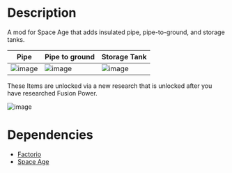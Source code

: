 # Description

A mod for Space Age that adds insulated pipe, pipe-to-ground, and storage tanks.

| Pipe | Pipe to ground | Storage Tank |
|-|-|-|
| ![image](https://github.com/user-attachments/assets/d5b83294-c54c-43ec-95a8-d8fbc89f5faf) | ![image](https://github.com/user-attachments/assets/ad1c2ab9-4d50-4398-a2ce-ad68399546a2) | ![image](https://github.com/user-attachments/assets/90c23cdb-647f-46ef-b6a3-65c11e980a91) |

These Items are unlocked via a new research that is unlocked after you have researched Fusion Power.

![image](https://github.com/user-attachments/assets/96320ea4-4a60-4cee-9a91-7a9729cc3c98)

# Dependencies

 - [Factorio](https://store.steampowered.com/app/427520/Factorio/)
 - [Space Age](https://store.steampowered.com/app/645390/Factorio_Space_Age/?curator_clanid=12002589)

